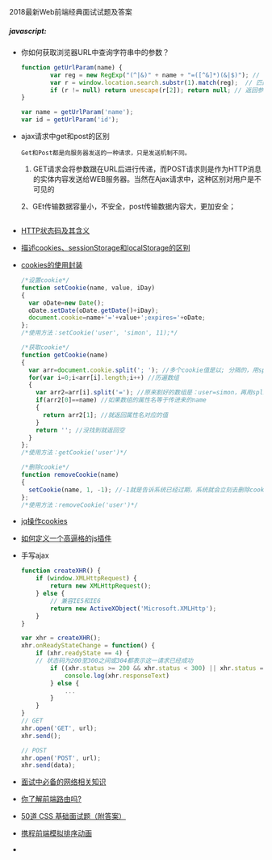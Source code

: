 2018最新Web前端经典面试试题及答案



##### javascript:

* 你如何获取浏览器URL中查询字符串中的参数？

  ```js
  function getUrlParam(name) {  
          var reg = new RegExp("(^|&)" + name + "=([^&]*)(&|$)"); // 构造一个含有目标参数的正则表达式对象  
          var r = window.location.search.substr(1).match(reg);  // 匹配目标参数  
          if (r != null) return unescape(r[2]); return null; // 返回参数值  
  }

  var name = getUrlParam('name');
  var id = getUrlParam('id');
  ```

* ajax请求中get和post的区别

  ```
  Get和Post都是向服务器发送的一种请求，只是发送机制不同。
  ```


  1. GET请求会将参数跟在URL后进行传递，而POST请求则是作为HTTP消息的实体内容发送给WEB服务器。当然在Ajax请求中，这种区别对用户是不可见的

  2、GEt传输数据容量小，不安全，post传输数据内容大，更加安全；
  ```

* [HTTP状态码及其含义](http://tool.oschina.net/commons?type=5)

* [描述cookies、sessionStorage和localStorage的区别](https://www.cnblogs.com/zqyanywn/p/7591377.html)

* [cookies的使用封装](https://www.cnblogs.com/endv/p/8089506.html)

  ```js
  /*设置cookie*/
  function setCookie(name, value, iDay)
  {
    var oDate=new Date();
    oDate.setDate(oDate.getDate()+iDay);
    document.cookie=name+'='+value+';expires='+oDate;
  };
  /*使用方法：setCookie('user', 'simon', 11);*/

  /*获取cookie*/
  function getCookie(name)
  {
    var arr=document.cookie.split('; '); //多个cookie值是以; 分隔的，用split把cookie分割开并赋值给数组
    for(var i=0;i<arr[i].length;i++) //历遍数组
    {
      var arr2=arr[i].split('='); //原来割好的数组是：user=simon，再用split('=')分割成：user simon 这样可以通过arr2[0] arr2[1]来分别获取user和simon 
      if(arr2[0]==name) //如果数组的属性名等于传进来的name
      {
        return arr2[1]; //就返回属性名对应的值
      }
      return ''; //没找到就返回空
    }
  };
  /*使用方法：getCookie('user')*/

  /*删除cookie*/
  function removeCookie(name)
  {
    setCookie(name, 1, -1); //-1就是告诉系统已经过期，系统就会立刻去删除cookie
  };
  /*使用方法：removeCookie('user')*/
  ```

* [jq操作cookies](https://www.cnblogs.com/s313139232/p/7839037.html)

* [如何定义一个高逼格的js插件](https://www.jianshu.com/p/e65c246beac1)

* 手写ajax

  ```js
  function createXHR() {
      if (window.XMLHttpRequest) {
          return new XMLHttpRequest();
      } else {
          // 兼容IE5和IE6
          return new ActiveXObject('Microsoft.XMLHttp');
      }
  }
  
  var xhr = createXHR();
  xhr.onReadyStateChange = function() {
      if (xhr.readyState == 4) {
      // 状态码为200至300之间或304都表示这一请求已经成功
          if ((xhr.status >= 200 && xhr.status < 300) || xhr.status == 304) {
              console.log(xhr.responseText)
          } else {
              ...
          }
      }
  }
  // GET
  xhr.open('GET', url);
  xhr.send();
  
  // POST
  xhr.open('POST', url);
  xhr.send(data);
  ```

* [面试中必备的网络相关知识](https://juejin.im/post/5add4c99518825672f197847)

* [你了解前端路由吗?](https://juejin.im/post/5ac61da66fb9a028c71eae1b)

* [50道 CSS 基础面试题（附答案）](https://www.itcodemonkey.com/article/2853.html)

* [携程前端模拟排序动画](https://juejin.im/post/5b8fcaaee51d450e44378a5f)

* 